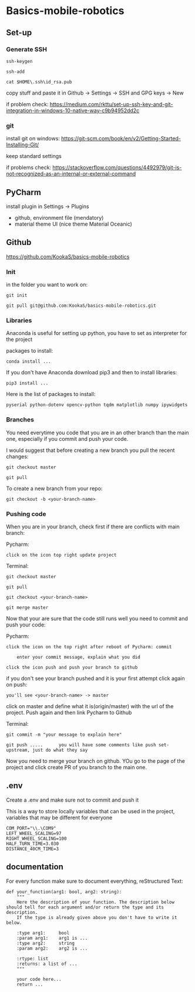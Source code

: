 # Basics-mobile-robotics
## Set-up

### Generate SSH
    
    ssh-keygen
    
    ssh-add
    
    cat $HOME\.ssh\id_rsa.pub
    
copy stuff and paste it in Github -> Settings -> SSH and GPG keys -> New

if problem check: https://medium.com/rkttu/set-up-ssh-key-and-git-integration-in-windows-10-native-way-c9b94952dd2c

### git

install git on windows: https://git-scm.com/book/en/v2/Getting-Started-Installing-Git/

keep standard settings

if problems check: https://stackoverflow.com/questions/4492979/git-is-not-recognized-as-an-internal-or-external-command

## PyCharm

install plugin in Settings -> Plugins

- github, environment file    (mendatory)
- material theme UI              (nice theme Material Oceanic)

## Github

https://github.com/KookaS/basics-mobile-robotics

### Init

in the folder you want to work on:

    git init
    
    git pull git@github.com:KookaS/basics-mobile-robotics.git
    
### Libraries

Anaconda is useful for setting up python, you have to set as interpreter for the project

packages to install:
    
    conda install ...
    
If you don't have Anaconda download pip3 and then to install libraries:

    pip3 install ...
    
Here is the list of packages to install:

    pyserial python-dotenv opencv-python tqdm matplotlib numpy ipywidgets
    
### Branches

You need everytime you code that you are in an other branch than the main one, especially if you commit and push your code.

I would suggest that before creating a new branch you pull the recent changes:

    git checkout master
    
    git pull

To create a new branch from your repo:

    git checkout -b <your-branch-name>
    
### Pushing code

When you are in your branch, check first if there are conflicts with main branch:

Pycharm:

    click on the icon top right update project

Terminal:

    git checkout master
    
    git pull
    
    git checkout <your-branch-name>
    
    git merge master
    
Now that your are sure that the code still runs well you need to commit and push your code:

Pycharm: 

    click the icon on the top right after reboot of Pycharm: commit
    
        enter your commit message, explain what you did
        
    click the icon push and push your branch to github
    
if you don't see your branch pushed and it is your first attempt click again on push:

    you'll see <your-branch-name> -> master
    
click on master and define what it is(origin/master) with the url of the project. Push again and then link Pycharm to Github
    
Terminal:

    git commit -m "your message to explain here"
    
    git push .....      you will have some comments like push set-upstream, just do what they say
  
Now you need to merge your branch on github. YOu go to the page of the project and click create PR of you branch to the main one.
    
## .env

Create a .env and make sure not to commit and push it

This is a way to store locally variables that can be used in the project, variables that may be different for everyone

    COM_PORT="\\.\COM9"
    LEFT_WHEEL_SCALING=97
    RIGHT_WHEEL_SCALING=100
    HALF_TURN_TIME=3.030
    DISTANCE_40CM_TIME=3
    
## documentation

For every function make sure to document everything, reStructured Text:

    def your_function(arg1: bool, arg2: string):
        """
        Here the description of your function. The description below should tell for each argument and/or return the type and its description.
        If the type is already given above you don't have to write it below.

        :type arg1:     bool
        :param arg1:    arg1 is ...
        :type arg2:     string
        :param arg2:    arg2 is ...
        
        :rtype: list
        :returns: a list of ...
        """ 
        
        your code here...
        return ...

